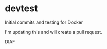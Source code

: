 # devtest
Initial commits and testing for Docker

I'm updating this and will create a pull request.

DIAF
